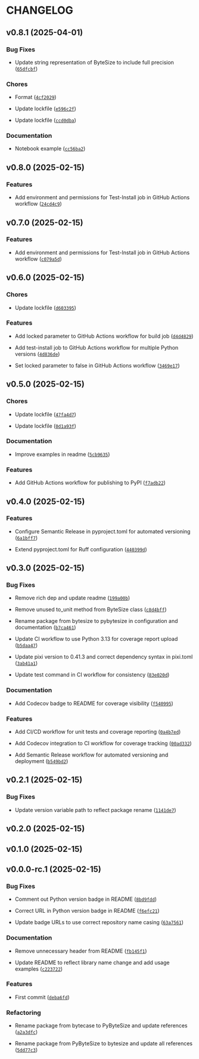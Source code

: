 # CHANGELOG


## v0.8.1 (2025-04-01)

### Bug Fixes

- Update string representation of ByteSize to include full precision
  ([`65dfcbf`](https://github.com/jjjermiah/ByteSize/commit/65dfcbf70d829b2556054cce5d8ac0a359050083))

### Chores

- Format
  ([`4cf2029`](https://github.com/jjjermiah/ByteSize/commit/4cf20299fb67c84b6cb5ea08db72b0c5fb6c5b39))

- Update lockfile
  ([`e596c2f`](https://github.com/jjjermiah/ByteSize/commit/e596c2fb0c0de89ea5a42df32ebdfd80ec13394f))

- Update lockfile
  ([`ccd0dba`](https://github.com/jjjermiah/ByteSize/commit/ccd0dbac094427f13da43a21c97a0c6672e7c578))

### Documentation

- Notebook example
  ([`cc56ba2`](https://github.com/jjjermiah/ByteSize/commit/cc56ba259dd1f99537da21e5c6882ba192b8325e))


## v0.8.0 (2025-02-15)

### Features

- Add environment and permissions for Test-Install job in GitHub Actions workflow
  ([`24cd4c9`](https://github.com/jjjermiah/ByteSize/commit/24cd4c996b22189672521a01322999e539d597d8))


## v0.7.0 (2025-02-15)

### Features

- Add environment and permissions for Test-Install job in GitHub Actions workflow
  ([`c079a5d`](https://github.com/jjjermiah/ByteSize/commit/c079a5d28848b06ebdf223c90382f9d170e9e5d5))


## v0.6.0 (2025-02-15)

### Chores

- Update lockfile
  ([`d603395`](https://github.com/jjjermiah/ByteSize/commit/d603395134ba244b17eefa3a01c785a592fb9762))

### Features

- Add locked parameter to GitHub Actions workflow for build job
  ([`d4d4829`](https://github.com/jjjermiah/ByteSize/commit/d4d482999ff3d5dec615ac445eec608be1a99444))

- Add test-install job to GitHub Actions workflow for multiple Python versions
  ([`4d836de`](https://github.com/jjjermiah/ByteSize/commit/4d836dea48bac3a22c9a31de4b498f58e82e5b98))

- Set locked parameter to false in GitHub Actions workflow
  ([`3469e17`](https://github.com/jjjermiah/ByteSize/commit/3469e171c2a60567a5765b3e2487fb66837c9a31))


## v0.5.0 (2025-02-15)

### Chores

- Update lockfile
  ([`47fa4d7`](https://github.com/jjjermiah/ByteSize/commit/47fa4d706df9bbb1788385d3971cc35af0355bd8))

- Update lockfile
  ([`0d1a93f`](https://github.com/jjjermiah/ByteSize/commit/0d1a93f2684850a44dc680c523e2df5353337bb7))

### Documentation

- Improve examples in readme
  ([`5cb9635`](https://github.com/jjjermiah/ByteSize/commit/5cb96354bb66a3f30b496f29346f71a038ee731d))

### Features

- Add GitHub Actions workflow for publishing to PyPI
  ([`f7adb22`](https://github.com/jjjermiah/ByteSize/commit/f7adb22ab81e7c8365e5e40fce3fa0bdcb64e641))


## v0.4.0 (2025-02-15)

### Features

- Configure Semantic Release in pyproject.toml for automated versioning
  ([`6a1bff7`](https://github.com/jjjermiah/ByteSize/commit/6a1bff73b0906b0a6daebaecb6c0d78c5a2be84a))

- Extend pyproject.toml for Ruff configuration
  ([`440399d`](https://github.com/jjjermiah/ByteSize/commit/440399dd01cb93a7d19663c46a637c9e359ced33))


## v0.3.0 (2025-02-15)

### Bug Fixes

- Remove rich dep and update readme
  ([`199a00b`](https://github.com/jjjermiah/ByteSize/commit/199a00b44e4e8b3dcfe578ccba02294b2c271aa1))

- Remove unused to_unit method from ByteSize class
  ([`c8d4bff`](https://github.com/jjjermiah/ByteSize/commit/c8d4bff7b6476de81157e96f15436fcb143877f3))

- Rename package from bytesize to pybytesize in configuration and documentation
  ([`b7ca461`](https://github.com/jjjermiah/ByteSize/commit/b7ca4615359d356f224ec07ad6f6e5a14e37f0ae))

- Update CI workflow to use Python 3.13 for coverage report upload
  ([`b5daa47`](https://github.com/jjjermiah/ByteSize/commit/b5daa47e7f35b3a29e2d9fbe71019e1eeca54c44))

- Update pixi version to 0.41.3 and correct dependency syntax in pixi.toml
  ([`3ab41a1`](https://github.com/jjjermiah/ByteSize/commit/3ab41a12a0016520de9f965813dbb94297ccd423))

- Update test command in CI workflow for consistency
  ([`83e020d`](https://github.com/jjjermiah/ByteSize/commit/83e020d18493f9dbee1b4cacc8b0bc5680e14c02))

### Documentation

- Add Codecov badge to README for coverage visibility
  ([`f540995`](https://github.com/jjjermiah/ByteSize/commit/f54099534f90dedb94eaa380c459460354d9ac4c))

### Features

- Add CI/CD workflow for unit tests and coverage reporting
  ([`0a4b7ed`](https://github.com/jjjermiah/ByteSize/commit/0a4b7eddba08ff7587d47d29a27423561ae16104))

- Add Codecov integration to CI workflow for coverage tracking
  ([`00ad332`](https://github.com/jjjermiah/ByteSize/commit/00ad33252d4251bc08cfed84ba862b562333031b))

- Add Semantic Release workflow for automated versioning and deployment
  ([`b549bd2`](https://github.com/jjjermiah/ByteSize/commit/b549bd2df6ce2649945fe98f4eac10191f96e31c))


## v0.2.1 (2025-02-15)

### Bug Fixes

- Update version variable path to reflect package rename
  ([`1141de7`](https://github.com/jjjermiah/ByteSize/commit/1141de70112334e02cf1646202ee7d70b79d31f7))


## v0.2.0 (2025-02-15)


## v0.1.0 (2025-02-15)


## v0.0.0-rc.1 (2025-02-15)

### Bug Fixes

- Comment out Python version badge in README
  ([`8bd9fdd`](https://github.com/jjjermiah/ByteSize/commit/8bd9fdd946b1483e404b04295864b234221907ca))

- Correct URL in Python version badge in README
  ([`f6efc21`](https://github.com/jjjermiah/ByteSize/commit/f6efc211a63d9e979c110f5d929db038cd26cb4d))

- Update badge URLs to use correct repository name casing
  ([`63a7561`](https://github.com/jjjermiah/ByteSize/commit/63a7561f9762ac8b9ed8f5084070c85400c1d1dc))

### Documentation

- Remove unnecessary header from README
  ([`fb145f1`](https://github.com/jjjermiah/ByteSize/commit/fb145f1e128d5955f373dacea529e15f16c40cd8))

- Update README to reflect library name change and add usage examples
  ([`c223722`](https://github.com/jjjermiah/ByteSize/commit/c223722f3e26f00cf273b793e94887de60ab3731))

### Features

- First commit
  ([`deba6fd`](https://github.com/jjjermiah/ByteSize/commit/deba6fdd2f2f80ba545e979d748744fd32a2dfd7))

### Refactoring

- Rename package from bytecase to PyByteSize and update references
  ([`a2a3dfc`](https://github.com/jjjermiah/ByteSize/commit/a2a3dfcfe3e201a3ed04fb0224238efbfd43d4ad))

- Rename package from PyByteSize to bytesize and update all references
  ([`5dd77c3`](https://github.com/jjjermiah/ByteSize/commit/5dd77c3c4545d8055e64db7a0b1f164e72301441))
